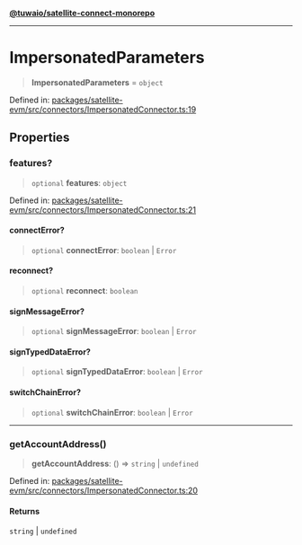 [**@tuwaio/satellite-connect-monorepo**](../../../README.md)

***

# ImpersonatedParameters

> **ImpersonatedParameters** = `object`

Defined in: [packages/satellite-evm/src/connectors/ImpersonatedConnector.ts:19](https://github.com/TuwaIO/satellite-connect/blob/46085d28e0b4ff146f6da7e03a614830032927cd/packages/satellite-evm/src/connectors/ImpersonatedConnector.ts#L19)

## Properties

### features?

> `optional` **features**: `object`

Defined in: [packages/satellite-evm/src/connectors/ImpersonatedConnector.ts:21](https://github.com/TuwaIO/satellite-connect/blob/46085d28e0b4ff146f6da7e03a614830032927cd/packages/satellite-evm/src/connectors/ImpersonatedConnector.ts#L21)

#### connectError?

> `optional` **connectError**: `boolean` \| `Error`

#### reconnect?

> `optional` **reconnect**: `boolean`

#### signMessageError?

> `optional` **signMessageError**: `boolean` \| `Error`

#### signTypedDataError?

> `optional` **signTypedDataError**: `boolean` \| `Error`

#### switchChainError?

> `optional` **switchChainError**: `boolean` \| `Error`

***

### getAccountAddress()

> **getAccountAddress**: () => `string` \| `undefined`

Defined in: [packages/satellite-evm/src/connectors/ImpersonatedConnector.ts:20](https://github.com/TuwaIO/satellite-connect/blob/46085d28e0b4ff146f6da7e03a614830032927cd/packages/satellite-evm/src/connectors/ImpersonatedConnector.ts#L20)

#### Returns

`string` \| `undefined`
